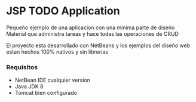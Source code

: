 # JSP TODO Application

Pequeño ejemplo de una aplicacion con una minima parte de diseño Material 
que administra tareas y hace todas las operaciones de CRUD

El proyecto esta desarrollado con NetBeans y los ejemplos del diseño web
estan hechos 100% nativos y sin librerias

### Requisitos
* NetBean IDE cualquier version
* Java JDK 8
* Tomcat bien configurado